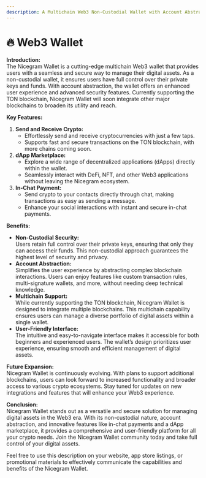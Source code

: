 ```yaml
---
description: A Multichain Web3 Non-Custodial Wallet with Account Abstraction
---
```


# 🔥 Web3 Wallet

**Introduction:**\
The Nicegram Wallet is a cutting-edge multichain Web3 wallet that provides users with a seamless and secure way to manage their digital assets. As a non-custodial wallet, it ensures users have full control over their private keys and funds. With account abstraction, the wallet offers an enhanced user experience and advanced security features. Currently supporting the TON blockchain, Nicegram Wallet will soon integrate other major blockchains to broaden its utility and reach.

**Key Features:**

1. **Send and Receive Crypto:**
   * Effortlessly send and receive cryptocurrencies with just a few taps.
   * Supports fast and secure transactions on the TON blockchain, with more chains coming soon.
2. **dApp Marketplace:**
   * Explore a wide range of decentralized applications (dApps) directly within the wallet.
   * Seamlessly interact with DeFi, NFT, and other Web3 applications without leaving the Nicegram ecosystem.
3. **In-Chat Payment:**
   * Send crypto to your contacts directly through chat, making transactions as easy as sending a message.
   * Enhance your social interactions with instant and secure in-chat payments.

**Benefits:**

* **Non-Custodial Security:**\
  Users retain full control over their private keys, ensuring that only they can access their funds. This non-custodial approach guarantees the highest level of security and privacy.
* **Account Abstraction:**\
  Simplifies the user experience by abstracting complex blockchain interactions. Users can enjoy features like custom transaction rules, multi-signature wallets, and more, without needing deep technical knowledge.
* **Multichain Support:**\
  While currently supporting the TON blockchain, Nicegram Wallet is designed to integrate multiple blockchains. This multichain capability ensures users can manage a diverse portfolio of digital assets within a single wallet.
* **User-Friendly Interface:**\
  The intuitive and easy-to-navigate interface makes it accessible for both beginners and experienced users. The wallet’s design prioritizes user experience, ensuring smooth and efficient management of digital assets.

**Future Expansion:**\
Nicegram Wallet is continuously evolving. With plans to support additional blockchains, users can look forward to increased functionality and broader access to various crypto ecosystems. Stay tuned for updates on new integrations and features that will enhance your Web3 experience.

**Conclusion:**\
Nicegram Wallet stands out as a versatile and secure solution for managing digital assets in the Web3 era. With its non-custodial nature, account abstraction, and innovative features like in-chat payments and a dApp marketplace, it provides a comprehensive and user-friendly platform for all your crypto needs. Join the Nicegram Wallet community today and take full control of your digital assets.

Feel free to use this description on your website, app store listings, or promotional materials to effectively communicate the capabilities and benefits of the Nicegram Wallet.
